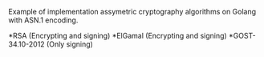 Example of implementation assymetric cryptography algorithms on Golang with ASN.1 encoding. 


*RSA (Encrypting and signing)
*ElGamal (Encrypting and signing)
*GOST-34.10-2012 (Only signing)